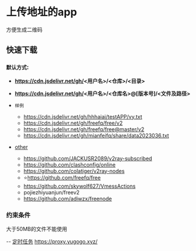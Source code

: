 # 上传地址的app
方便生成二维码

## 快速下载

### `默认方式`: 

* **https://cdn.jsdelivr.net/gh/<用户名>/<仓库>/<目录>**

* **https://cdn.jsdelivr.net/gh/<用户名>/<仓库名>@[版本号]/<文件及路径>**


* `样例`
  - https://cdn.jsdelivr.net/gh/hhhaiai/testAPP/vy.txt
  - https://cdn.jsdelivr.net/gh/freefq/free/v2
  - https://cdn.jsdelivr.net/gh/freefq/free@master/v2
  - https://cdn.jsdelivr.net/gh/mianfeifq/share/data2023036.txt

* [other](https://github.com/Leon406/SubCrawler)
  - https://github.com/JACKUSR2089/v2ray-subscribed
  - https://github.com/clashconfig/online
  - https://github.com/colatiger/v2ray-nodes
  - ⭐https://github.com/freefq/free
  - https://github.com/skywolf627/VmessActions
  - pojiezhiyuanjun/freev2
  - https://github.com/adiwzx/freenode

### 约束条件

大于50MB的文件不能使用

-- [定时任务](https://github.com/TestJken66/UpdateTestApp)
https://proxy.yugogo.xyz/
